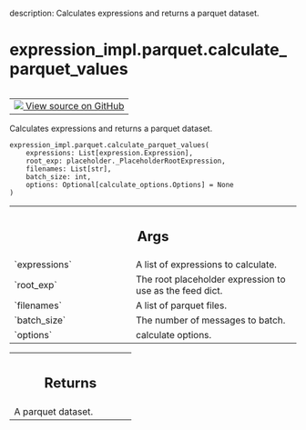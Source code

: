 description: Calculates expressions and returns a parquet dataset.

<div itemscope itemtype="http://developers.google.com/ReferenceObject">
<meta itemprop="name" content="expression_impl.parquet.calculate_parquet_values" />
<meta itemprop="path" content="Stable" />
</div>

# expression_impl.parquet.calculate_parquet_values

<!-- Insert buttons and diff -->

<table class="tfo-notebook-buttons tfo-api nocontent" align="left">
<td>
  <a target="_blank" href="https://github.com/google/struct2tensor/blob/master/struct2tensor/expression_impl/parquet.py#L71-L91">
    <img src="https://www.tensorflow.org/images/GitHub-Mark-32px.png" />
    View source on GitHub
  </a>
</td>
</table>



Calculates expressions and returns a parquet dataset.

<pre class="devsite-click-to-copy prettyprint lang-py tfo-signature-link">
<code>expression_impl.parquet.calculate_parquet_values(
    expressions: List[expression.Expression],
    root_exp: placeholder._PlaceholderRootExpression,
    filenames: List[str],
    batch_size: int,
    options: Optional[calculate_options.Options] = None
)
</code></pre>



<!-- Placeholder for "Used in" -->


<!-- Tabular view -->
 <table class="responsive fixed orange">
<colgroup><col width="214px"><col></colgroup>
<tr><th colspan="2"><h2 class="add-link">Args</h2></th></tr>

<tr>
<td>
`expressions`
</td>
<td>
A list of expressions to calculate.
</td>
</tr><tr>
<td>
`root_exp`
</td>
<td>
The root placeholder expression to use as the feed dict.
</td>
</tr><tr>
<td>
`filenames`
</td>
<td>
A list of parquet files.
</td>
</tr><tr>
<td>
`batch_size`
</td>
<td>
The number of messages to batch.
</td>
</tr><tr>
<td>
`options`
</td>
<td>
calculate options.
</td>
</tr>
</table>



<!-- Tabular view -->
 <table class="responsive fixed orange">
<colgroup><col width="214px"><col></colgroup>
<tr><th colspan="2"><h2 class="add-link">Returns</h2></th></tr>
<tr class="alt">
<td colspan="2">
A parquet dataset.
</td>
</tr>

</table>

